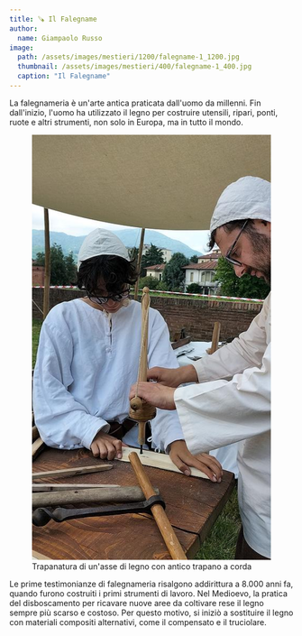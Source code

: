```yaml
---
title: 🪚 Il Falegname
author:
  name: Giampaolo Russo
image: 
  path: /assets/images/mestieri/1200/falegname-1_1200.jpg
  thumbnail: /assets/images/mestieri/400/falegname-1_400.jpg
  caption: "Il Falegname"
---
```


La falegnameria è un'arte antica praticata dall'uomo da millenni. Fin dall'inizio, l'uomo ha utilizzato il legno per costruire utensili, ripari, ponti, ruote e altri strumenti, non solo in Europa, ma in tutto il mondo.

<!-- more -->

<figure class="align-center">
    <img src="/assets/images/mestieri/800/falegname-2_800.jpg" alt="Trapanatura di un'asse di legno con antico trapano a corda">
  <figcaption>Trapanatura di un'asse di legno con antico trapano a corda</figcaption>
</figure>

Le prime testimonianze di falegnameria risalgono addirittura a 8.000 anni fa,
quando furono costruiti i primi strumenti di lavoro. Nel Medioevo, la pratica
del disboscamento per ricavare nuove aree da coltivare rese il legno sempre più
scarso e costoso. Per questo motivo, si iniziò a sostituire il legno con
materiali compositi alternativi, come il compensato e il truciolare.
